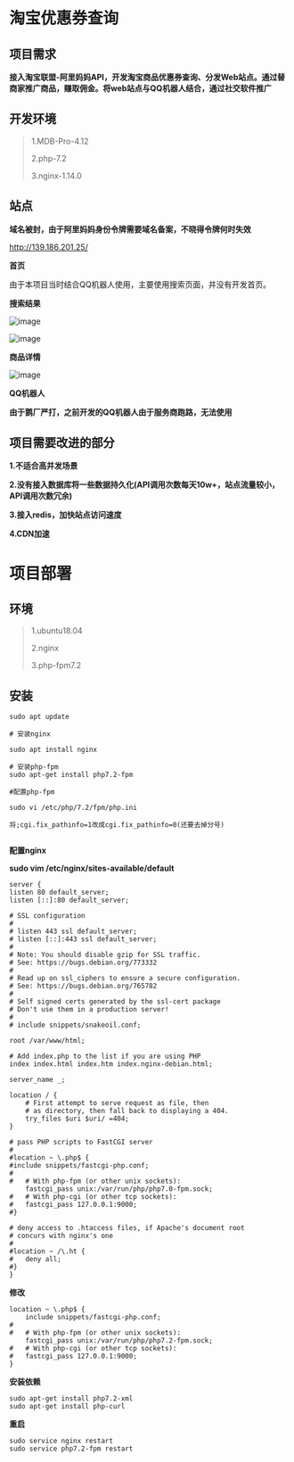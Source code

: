 # 淘宝优惠券查询

## 项目需求

**接入淘宝联盟-阿里妈妈API，开发淘宝商品优惠券查询、分发Web站点。通过替商家推广商品，赚取佣金。将web站点与QQ机器人结合，通过社交软件推广**

## 开发环境

>1.MDB-Pro-4.12
>
>2.php-7.2
>
>3.nginx-1.14.0

## 站点

**域名被封，由于阿里妈妈身份令牌需要域名备案，不晓得令牌何时失效**

http://139.186.201.25/

**首页**

由于本项目当时结合QQ机器人使用，主要使用搜索页面，并没有开发首页。

**搜索结果**

![image](https://user-images.githubusercontent.com/48900845/120469981-99c1d700-c3d5-11eb-8338-c7bbb949a99c.png)

![image](https://user-images.githubusercontent.com/48900845/120470024-a7775c80-c3d5-11eb-883e-15fa264f28b8.png)

**商品详情**

![image](https://user-images.githubusercontent.com/48900845/120470130-c970df00-c3d5-11eb-98d5-ef5036a6e99e.png)

**QQ机器人**

**由于鹅厂严打，之前开发的QQ机器人由于服务商跑路，无法使用**


## 项目需要改进的部分

**1.不适合高并发场景**

**2.没有接入数据库将一些数据持久化(API调用次数每天10w+，站点流量较小，API调用次数冗余)**

**3.接入redis，加快站点访问速度**

**4.CDN加速**


# 项目部署

## 环境

>1.ubuntu18.04
>
>2.nginx
>
>3.php-fpm7.2


## 安装

```
sudo apt update

# 安装nginx

sudo apt install nginx

# 安装php-fpm
sudo apt-get install php7.2-fpm

#配置php-fpm

sudo vi /etc/php/7.2/fpm/php.ini

将;cgi.fix_pathinfo=1改成cgi.fix_pathinfo=0(还要去掉分号)


```

**配置nginx**

**sudo vim /etc/nginx/sites-available/default**

```
server {
listen 80 default_server;
listen [::]:80 default_server;

# SSL configuration
#
# listen 443 ssl default_server;
# listen [::]:443 ssl default_server;
#
# Note: You should disable gzip for SSL traffic.
# See: https://bugs.debian.org/773332
#
# Read up on ssl_ciphers to ensure a secure configuration.
# See: https://bugs.debian.org/765782
#
# Self signed certs generated by the ssl-cert package
# Don't use them in a production server!
#
# include snippets/snakeoil.conf;

root /var/www/html;

# Add index.php to the list if you are using PHP
index index.html index.htm index.nginx-debian.html;

server_name _;

location / {
	# First attempt to serve request as file, then
	# as directory, then fall back to displaying a 404.
	try_files $uri $uri/ =404;
}

# pass PHP scripts to FastCGI server
#
#location ~ \.php$ {
#include snippets/fastcgi-php.conf;
#
#	# With php-fpm (or other unix sockets):
	fastcgi_pass unix:/var/run/php/php7.0-fpm.sock;
#	# With php-cgi (or other tcp sockets):
#	fastcgi_pass 127.0.0.1:9000;
#}

# deny access to .htaccess files, if Apache's document root
# concurs with nginx's one
#
#location ~ /\.ht {
#	deny all;
#}
}
```

**修改**

```
location ~ \.php$ {
	include snippets/fastcgi-php.conf;
#
#	# With php-fpm (or other unix sockets):
	fastcgi_pass unix:/var/run/php/php7.2-fpm.sock;
#	# With php-cgi (or other tcp sockets):
#	fastcgi_pass 127.0.0.1:9000;
}
```

**安装依赖**

```
sudo apt-get install php7.2-xml
sudo apt-get install php-curl
```

**重启**

```
sudo service nginx restart
sudo service php7.2-fpm restart
```
